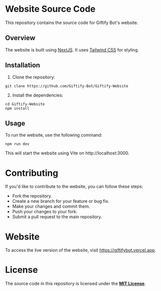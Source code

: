 # Website Source Code

This repository contains the source code for Giftify Bot's website.

## Overview

The website is built using [NextJS](https://nextjs.org/). It uses [Tailwind CSS](https://tailwindcss.com) for styling.

## Installation

1. Clone the repository:

```shell
git clone https://github.com/Giftify-Bot/Giftify-Website
```

2. Install the dependencies:

```shell
cd Giftify-Website
npm install
```

## Usage

To run the website, use the following command:

```shell
npm run dev
```

This will start the website using Vite on http://localhost:3000.

# Contributing

If you'd like to contribute to the website, you can follow these steps:

- Fork the repository.
- Create a new branch for your feature or bug fix.
- Make your changes and commit them.
- Push your changes to your fork.
- Submit a pull request to the main repository.

# Website

To access the live version of the website, visit https://giftifybot.vercel.app.

# License

The source code in this repository is licensed under the **[MIT License](https://github.com/Giftify-Bot/Giftify-Website/blob/main/LICENSE)**.
